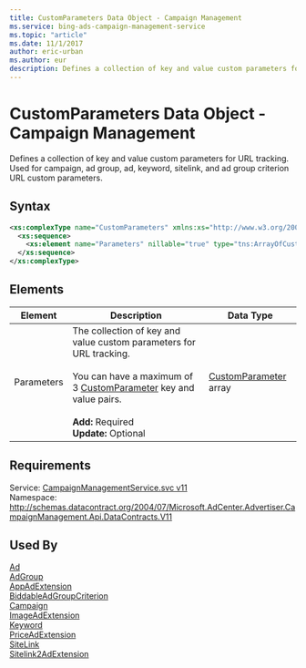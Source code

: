 ```yaml
---
title: CustomParameters Data Object - Campaign Management
ms.service: bing-ads-campaign-management-service
ms.topic: "article"
ms.date: 11/1/2017
author: eric-urban
ms.author: eur
description: Defines a collection of key and value custom parameters for URL tracking.
---
```

# CustomParameters Data Object - Campaign Management
Defines a collection of key and value custom parameters for URL tracking. Used for campaign, ad group, ad, keyword, sitelink, and ad group criterion URL custom parameters.

## Syntax
```xml
<xs:complexType name="CustomParameters" xmlns:xs="http://www.w3.org/2001/XMLSchema">
  <xs:sequence>
    <xs:element name="Parameters" nillable="true" type="tns:ArrayOfCustomParameter" />
  </xs:sequence>
</xs:complexType>
```

## <a name="elements"></a>Elements

|Element|Description|Data Type|
|-----------|---------------|-------------|
|<a name="parameters"></a>Parameters|The collection of key and value custom parameters for URL tracking.<br /><br />You can have a maximum of 3 [CustomParameter](customparameter.md) key and value pairs.<br/><br/>**Add:** Required<br/>**Update:** Optional|[CustomParameter](customparameter.md) array|

## Requirements
Service: [CampaignManagementService.svc v11](https://campaign.api.bingads.microsoft.com/Api/Advertiser/CampaignManagement/v11/CampaignManagementService.svc)  
Namespace: http://schemas.datacontract.org/2004/07/Microsoft.AdCenter.Advertiser.CampaignManagement.Api.DataContracts.V11  

## Used By
[Ad](ad.md)  
[AdGroup](adgroup.md)  
[AppAdExtension](appadextension.md)  
[BiddableAdGroupCriterion](biddableadgroupcriterion.md)  
[Campaign](campaign.md)  
[ImageAdExtension](imageadextension.md)  
[Keyword](keyword.md)  
[PriceAdExtension](priceadextension.md)  
[SiteLink](sitelink.md)  
[Sitelink2AdExtension](sitelink2adextension.md)  
